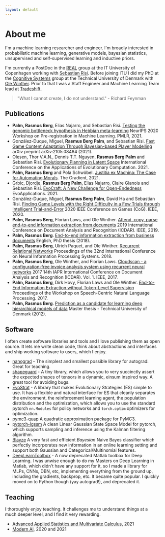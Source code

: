 ```yaml
---
layout: default
---
```


# About me

I'm a machine learning researcher and engineer. I'm broadly interested in probabilistic machine learning, generative models, bayesian statistics, unsupervised and self-supervised learning and inductive priors. 

I'm currently a PostDoc in the [REAL](https://real.itu.dk/) group at the IT University of Copenhagen working with [Sebastian Risi](http://sebastianrisi.com/). Before joining ITU I did my PhD at the [Cognitive Systems](https://www.compute.dtu.dk/english/research/research-sections/cogsys) group at the Technical University of Denmark with [Ole Winther](https://olewinther.github.io/). Prior to that I was a Staff Engineer and Machine Learning Team lead at [Tradeshift](https://tradeshift.com/).

> "What I cannot create, I do not understand." - Richard Feynman

## Publications

- **Palm, Rasmus Berg**, Elias Najarro, and Sebastian Risi. [Testing the genomic bottleneck hypothesis in Hebbian meta-learning](https://arxiv.org/abs/2011.06811) NeurIPS 2020 Workshop on Pre-registration in Machine Learning. PMLR, 2021.
- González-Duque, Miguel, **Rasmus Berg Palm**, and Sebastian Risi. [Fast Game Content Adaptation Through Bayesian-based Player Modelling](https://arxiv.org/abs/2105.08484) arXiv preprint arXiv:2105.08484 (2021).
- Olesen, Thor V.A.N., Dennis T.T. Nguyen, **Rasmus Berg Palm** and Sebastian Risi. [Evolutionary Planning in Latent Space](https://arxiv.org/abs/2011.11293) International Conference on the Applications of Evolutionary Computation. 2021.
- **Palm, Rasmus Berg** and Pola Schwöbel. [Justitia ex Machina: The Case for Automating Morals](https://thegradient.pub/justitia-ex-machina/). The Gradient, 2021.
- Grbic, Djordje, **Rasmus Berg Palm**, Elias Najarro, Claire Glanois and Sebastian Risi. [EvoCraft: A New Challenge for Open-Endedness](https://arxiv.org/abs/2012.04751) EvoApplications. 2021.
- González-Duque, Miguel, **Rasmus Berg Palm**, David Ha and Sebastian Risi. [Finding Game Levels with the Right Difficulty in a Few Trials through Intelligent Trial-and-Error](https://arxiv.org/abs/2005.07677) 2020 IEEE Conference on Games (CoG). IEEE, 2020.
- **Palm, Rasmus Berg**, Florian Laws, and Ole Winther. [Attend, copy, parse end-to-end information extraction from documents](https://arxiv.org/abs/1812.07248) 2019 International Conference on Document Analysis and Recognition (ICDAR). IEEE, 2019.
- **Palm, Rasmus Berg**. [End-to-end information extraction from business documents](https://orbit.dtu.dk/en/publications/end-to-end-information-extraction-from-business-documents) English, PhD thesis (2018).
- **Palm, Rasmus Berg**, Ulrich Paquet, and Ole Winther. [Recurrent Relational Networks](https://arxiv.org/abs/1711.08028) Proceedings of the 32nd International Conference on Neural Information Processing Systems. 2018.
- **Palm, Rasmus Berg**, Ole Winther, and Florian Laws. [Cloudscan - a configuration-free invoice analysis system using recurrent neural networks](https://arxiv.org/abs/1708.07403) 2017 14th IAPR International Conference on Document Analysis and Recognition (ICDAR). Vol. 1. IEEE, 2017.
- **Palm, Rasmus Berg**, Dirk Hovy, Florian Laws and Ole Winther. [End-to-End Information Extraction without Token-Level Supervision](https://arxiv.org/abs/1707.04913) Proceedings of the Workshop on Speech-Centric Natural Language Processing. 2017.
- **Palm, Rasmus Berg**. [Prediction as a candidate for learning deep hierarchical models of data](https://www2.imm.dtu.dk/pubdb/pubs/6284-full.html) Master thesis - Technical University of Denmark (2012).

## Software

I often create software libraries and tools and I love publishing them as open source. It lets me write clean code, think about abstractions and interfaces and ship working software to users, which I enjoy.

- [nanograd](https://github.com/rasmusbergpalm/nanograd) - The simplest and smallest possible library for autograd. Great for teaching.
- [shapeguard](https://github.com/rasmusbergpalm/shapeguard) - A tiny library, which allows you to very succinctly assert the expected shapes of tensors in a dynamic, einsum inspired way. A great tool for avoiding bugs.
- [EvoStrat](https://github.com/rasmusbergpalm/evostrat) - A library that makes Evolutionary Strategies (ES) simple to use. It has a flexible and natural interface for ES that cleanly separates the environment, the reinforcement learning agent, the population distribution and the optimization, which allows you to use the standard pytorch `nn.Modules` for policy networks and `torch.optim` optimizers for optimization.
- [pymc3-quap](https://github.com/rasmusbergpalm/pymc3-quap) A quadratic approximation package for PyMC3.
- [pytorch-lgssm](https://github.com/rasmusbergpalm/pytorch-lgssm) A clean Linear Gaussian State Space Model for pytorch, which supports sampling and inference using the Kalman filtering algorithm.
- [Blayze](https://github.com/Tradeshift/blayze) A very fast and efficient *Bayesian* Naive Bayes classifier which perfectly incorporates new information in an online learning setting and support both Gaussian and Categorical/Multinomial features.
- [DeepLearnToolbox](https://github.com/rasmusbergpalm/DeepLearnToolbox) - A now deprecated Matlab toolbox for Deep Learning. I was unwise enough to do my Masters on Deep Learning in Matlab, which didn't have any support for it, so I made a library for MLPs, CNNs, DBN, etc, implementing everything from the ground up, including the gradients, backprop, etc. It became quite popular. I quickly moved on to Python though (yay autograd!), and deprecated it.

## Teaching

I thoroughly enjoy teaching. It challenges me to understand things at a much deeper level, and I find it very rewarding.

- [Advanced Applied Statistics and Multivariate Calculus](https://learnit.itu.dk/local/coursebase/view.php?ciid=789), 2021
- [Modern AI](https://learnit.itu.dk/local/coursebase/view.php?ciid=749), 2020 and 2021


